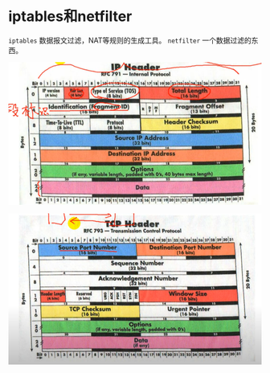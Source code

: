 # iptables和netfilter

`iptables` 数据报文过滤，NAT等规则的生成工具。
`netfilter` 一个数据过滤的东西。

![ip协议头](./ip协议.png "ip协议头")

![tcp协议头](./tcp协议头.png "tcp协议头")
